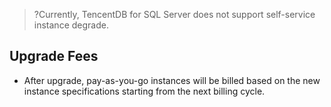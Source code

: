 >?Currently, TencentDB for SQL Server does not support self-service instance degrade.
>
## Upgrade Fees
- After upgrade, pay-as-you-go instances will be billed based on the new instance specifications starting from the next billing cycle.


